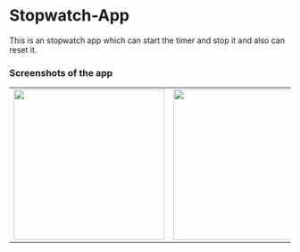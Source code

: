 # Stopwatch-App

This is an stopwatch app which can start the timer and stop it and also can reset it.

### Screenshots of the app
<table>
  <tr>
    <td><img src="https://user-images.githubusercontent.com/91405690/208233087-f3e146f1-c5df-414f-b10f-30ca58598118.jpg" width=270></td>
    <td><img src="https://user-images.githubusercontent.com/91405690/208233090-7e9ccc88-0f81-47b6-8280-3372cf5f56bf.jpg" width=270></td>
  </tr>
</table>

